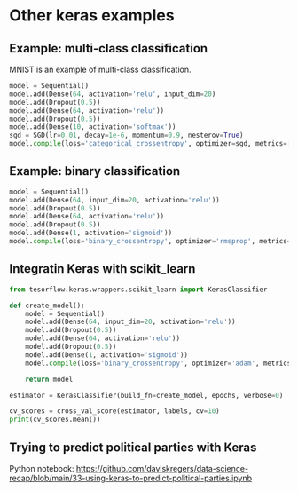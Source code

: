 # Other keras examples

## Example: multi-class classification

MNIST is an example of multi-class classification.

```python
model = Sequential()
model.add(Dense(64, activation='relu', input_dim=20)
model.add(Dropout(0.5))
model.add(Dense(64, activation='relu'))
model.add(Dropout(0.5))
model.add(Dense(10, activation='softmax'))
sgd = SGD(lr=0.01, decay=1e-6, momentum=0.9, nesterov=True)
model.compile(loss='categorical_crossentropy', optimizer=sgd, metrics=['accuracy'])
```

## Example: binary classification

```python
model = Sequential()
model.add(Dense(64, input_dim=20, activation='relu'))
model.add(Dropout(0.5))
model.add(Dense(64, activation='relu'))
model.add(Dropout(0.5))
model.add(Dense(1, activation='sigmoid'))
model.compile(loss='binary_crossentropy', optimizer='rmsprop', metrics=['accuracy'])
```


## Integratin Keras with scikit_learn

```python
from tesorflow.keras.wrappers.scikit_learn import KerasClassifier

def create_model():
    model = Sequential()
    model.add(Dense(64, input_dim=20, activation='relu'))
    model.add(Dropout(0.5))
    model.add(Dense(64, activation='relu'))
    model.add(Dropout(0.5))
    model.add(Dense(1, activation='sigmoid'))
    model.compile(loss='binary_crossentropy', optimizer='adam', metrics=['accuracy'])

    return model

estimator = KerasClassifier(build_fn=create_model, epochs, verbose=0)

cv_scores = cross_val_score(estimator, labels, cv=10)
print(cv_scores.mean())
```

## Trying to predict political parties with Keras

Python notebook: https://github.com/daviskregers/data-science-recap/blob/main/33-using-keras-to-predict-political-parties.ipynb
